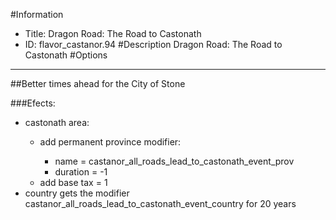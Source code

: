 #Information
 - Title: Dragon Road: The Road to Castonath
 - ID: flavor_castanor.94
#Description
Dragon Road: The Road to Castonath
#Options

___
##Better times ahead for the City of Stone

###Efects:<ul><li>castonath area:</li><ul><li>add permanent province modifier:</li><ul><li>name = castanor_all_roads_lead_to_castonath_event_prov</li><li>duration = -1</li></ul><li>add base tax = 1</li></ul><li>country gets the modifier castanor_all_roads_lead_to_castonath_event_country for 20 years</li></ul>
